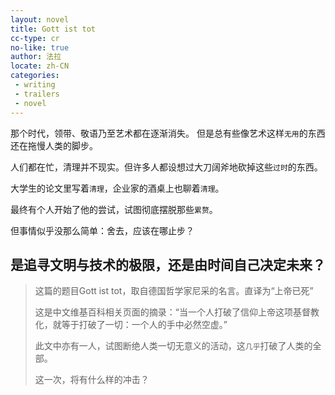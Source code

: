 ```yaml
---
layout: novel
title: Gott ist tot
cc-type: cr
no-like: true
author: 法拉
locate: zh-CN
categories:
 - writing
 - trailers
 - novel
---
```


那个时代，领带、敬语乃至艺术都在逐渐消失。
但是总有些像艺术这样`无用`的东西还在拖慢人类的脚步。

人们都在忙，清理并不现实。但许多人都设想过大刀阔斧地砍掉这些`过时`的东西。

大学生的论文里写着`清理`，企业家的酒桌上也聊着`清理`。

最终有个人开始了他的尝试，试图彻底摆脱那些`累赘`。

但事情似乎没那么简单：舍去，应该在哪止步？

是追寻文明与技术的极限，还是由时间自己决定未来？
---

> 这篇的题目Gott ist tot，取自德国哲学家尼采的名言。直译为“上帝已死”
>
> 这是中文维基百科相关页面的摘录：“当一个人打破了信仰上帝这项基督教化，就等于打破了一切：一个人的手中必然空虚。”
>
> 此文中亦有一人，试图断绝人类一切无意义的活动，这`几乎`打破了人类的全部。
>
> 这一次，将有什么样的冲击？
